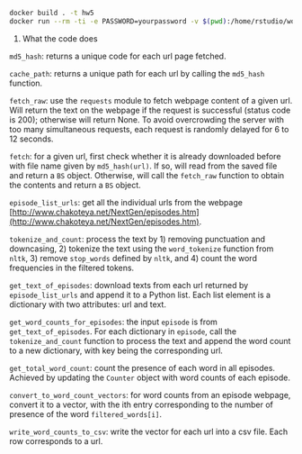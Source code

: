 

```sh
docker build . -t hw5
docker run --rm -ti -e PASSWORD=yourpassword -v $(pwd):/home/rstudio/work -p 8787:8787 hw5
```

1. What the code does

`md5_hash`: returns a unique code for each url page fetched.

`cache_path`: returns a unique path for each url by calling the `md5_hash` function.

`fetch_raw`: use the `requests` module to fetch webpage content of a given url. Will return the text on the webpage if the request is successful (status code is 200); otherwise will return None. To avoid overcrowding the server with too many simultaneous requests, each request is randomly delayed for 6 to 12 seconds.

`fetch`: for a given url, first check whether it is already downloaded before with file name given by `md5_hash(url)`. If so, will read from the saved file and return a `BS` object. Otherwise, will call the `fetch_raw` function to obtain the contents and return a `BS` object.

`episode_list_urls`: get all the individual urls from the webpage [http://www.chakoteya.net/NextGen/episodes.htm](http://www.chakoteya.net/NextGen/episodes.htm).

`tokenize_and_count`: process the text by 1) removing punctuation and downcasing, 2) tokenize the text using the `word_tokenize` function from `nltk`, 3) remove `stop_words` defined by `nltk`, and 4) count the word frequencies in the filtered tokens.

`get_text_of_episodes`: download texts from each url returned by `episode_list_urls` and append it to a Python list. Each list element is a dictionary with two attributes: url and text.

`get_word_counts_for_episodes`: the input `episode` is from `get_text_of_episodes`. For each dictionary in `episode`, call the `tokenize_and_count` function to process the text and append the word count to a new dictionary, with key being the corresponding url.

`get_total_word_count`: count the presence of each word in all episodes. Achieved by updating the `Counter` object with word counts of each episode.

`convert_to_word_count_vectors`: for word counts from an episode webpage, convert it to a vector, with the ith entry corresponding to the number of presence of the word `filtered_words[i]`.

`write_word_counts_to_csv`: write the vector for each url into a csv file. Each row corresponds to a url.